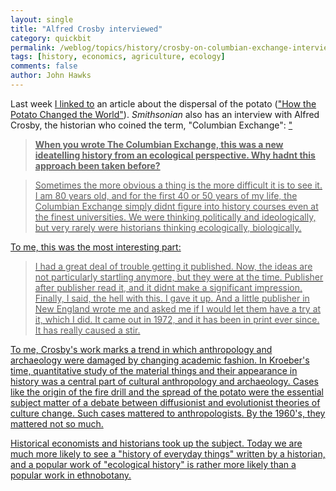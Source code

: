 ```yaml
---
layout: single 
title: "Alfred Crosby interviewed" 
category: quickbit
permalink: /weblog/topics/history/crosby-on-columbian-exchange-interview-2011.html
tags: [history, economics, agriculture, ecology] 
comments: false 
author: John Hawks 
---
```


Last week <a href="http://johnhawks.net/node/28216">I linked to</a> an article about the dispersal of the potato (<a href="http://www.smithsonianmag.com/history-archaeology/How-the-Potato-Changed-the-World.html">"How the Potato Changed the World"</a>). <em>Smithsonian</em> also has an interview with Alfred Crosby, the historian who coined the term, "Columbian Exchange": <a href="http://www.smithsonianmag.com/history-archaeology/Alfred-W-Crosby-on-the-Columbian-Exchange.html#ixzz1c2MKchdx">"

<blockquote><strong>When you wrote The Columbian Exchange, this was a new ideatelling history from an ecological perspective. Why hadnt this approach been taken before?</strong></blockquote>

<blockquote>Sometimes the more obvious a thing is the more difficult it is to see it. I am 80 years old, and for the first 40 or 50 years of my life, the Columbian Exchange simply didnt figure into history courses even at the finest universities. We were thinking politically and ideologically, but very rarely were historians thinking ecologically, biologically.</blockquote>

To me, this was the most interesting part: 

<blockquote>I had a great deal of trouble getting it published. Now, the ideas are not particularly startling anymore, but they were at the time. Publisher after publisher read it, and it didnt make a significant impression. Finally, I said, the hell with this. I gave it up. And a little publisher in New England wrote me and asked me if I would let them have a try at it, which I did. It came out in 1972, and it has been in print ever since. It has really caused a stir.</blockquote>

To me, Crosby's work marks a trend in which anthropology and archaeology were damaged by changing academic fashion. In Kroeber's time, quantitative study of the material things and their appearance in history was a central part of cultural anthropology and archaeology. Cases like the origin of the fire drill and the spread of the potato were the essential subject matter of a debate between diffusionist and evolutionist theories of culture change. Such cases mattered to anthropologists. By the 1960's, they mattered not so much. 

Historical economists and historians took up the subject. Today we are much more likely to see a "history of everyday things" written by a historian, and a popular work of "ecological history" is rather more likely than a popular work in ethnobotany. 



